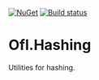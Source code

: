 [![NuGet](https://img.shields.io/nuget/v/Ofl.Hashing.svg)](https://www.nuget.org/packages/Ofl.Hashing/)
[![Build status](https://ci.appveyor.com/api/projects/status/jw93qpse1ix8f32p?svg=true)](https://ci.appveyor.com/project/OneFrameLink/ofl-hashing)

# Ofl.Hashing
Utilities for hashing.

